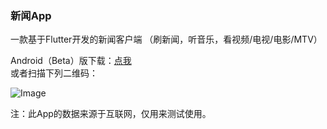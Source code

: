 ### 新闻App

一款基于Flutter开发的新闻客户端
（刷新闻，听音乐，看视频/电视/电影/MTV）
<!-- https://github.com/bytegriffin/news_app/releases/download/%E6%96%B0%E9%97%BBApp-0.6.0-beta/App-0.6.0-beta.apk -->
Android（Beta）版下载：<a href="https://bytegriffin.oss-cn-beijing.aliyuncs.com/App-0.6.0-beta.apk">点我</a>   
或者扫描下列二维码：   
<!--https://raw.githubusercontent.com/bytegriffin/news_app/master/qrcode.png -->
![Image](https://gitee.com/bytegriffin/news_app/raw/master/qrcode.png)


注：此App的数据来源于互联网，仅用来测试使用。
